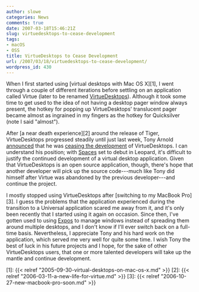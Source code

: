 ```yaml
---
author: slowe
categories: News
comments: true
date: 2007-03-18T15:46:21Z
slug: virtuedesktops-to-cease-development
tags:
- macOS
- OSS
title: VirtueDesktops to Cease Development
url: /2007/03/18/virtuedesktops-to-cease-development/
wordpress_id: 430
---
```


When I first started using [virtual desktops with Mac OS X][1], I went through a couple of different iterations before settling on an application called Virtue (later to be renamed [VirtueDesktops](http://www.virtuedesktops.info/)). Although it took some time to get used to the idea of not having a desktop pager window always present, the hotkey for popping up VirtueDesktops' translucent pager became almost as ingrained in my fingers as the hotkey for Quicksilver (note I said "almost").

After [a near death experience][2] around the release of Tiger, VirtueDesktops progressed steadily until just last week, Tony Arnold [announced](http://virtuedesktops.info/index.php/2007/03/11/virtuedesktops-the-end-for-now/) that he was [ceasing the development](http://forums.cocoaforge.com/viewtopic.php?t=12392) of VirtueDesktops. I can understand his position; with [Spaces](http://www.apple.com/macosx/leopard/spaces.html) set to debut in Leopard, it's difficult to justify the continued development of a virtual desktop application. Given that VirtueDesktops is an open source application, though, there's hope that another developer will pick up the source code---much like Tony did himself after Virtue was abandoned by the previous developer---and continue the project.

I mostly stopped using VirtueDesktops after [switching to my MacBook Pro][3]. I guess the problems that the application experienced during the transition to a Universal application scared me away from it, and it's only been recently that I started using it again on occasion. Since then, I've gotten used to using [Expos](http://www.apple.com/macosx/features/expose/) to manage windows instead of spreading them around multiple desktops, and I don't know if I'll ever switch back on a full-time basis. Nevertheless, I appreciate Tony and his hard work on the application, which served me very well for quite some time. I wish Tony the best of luck in his future projects and I hope, for the sake of other VirtueDesktops users, that one or more talented developers will take up the mantle and continue development.

[1]: {{< relref "2005-09-30-virtual-desktops-on-mac-os-x.md" >}}
[2]: {{< relref "2006-03-11-a-new-life-for-virtue.md" >}}
[3]: {{< relref "2006-10-27-new-macbook-pro-soon.md" >}}

